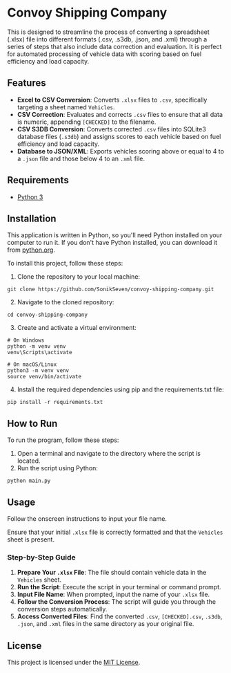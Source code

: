 # Convoy Shipping Company

This is designed to streamline the process of converting a spreadsheet (.xlsx) file into different formats (.csv, .s3db, .json, and .xml) through a series of steps that also include data correction and evaluation. It is perfect for automated processing of vehicle data with scoring based on fuel efficiency and load capacity.

## Features

- **Excel to CSV Conversion**: Converts `.xlsx` files to `.csv`, specifically targeting a sheet named `Vehicles`.
- **CSV Correction**: Evaluates and corrects `.csv` files to ensure that all data is numeric, appending `[CHECKED]` to the filename.
- **CSV S3DB Conversion**: Converts corrected `.csv` files into SQLite3 database files (`.s3db`) and assigns scores to each vehicle based on fuel efficiency and load capacity.
- **Database to JSON/XML**: Exports vehicles scoring above or equal to 4 to a `.json` file and those below 4 to an `.xml` file.

## Requirements

- [Python 3](https://www.python.org/downloads/)

## Installation

This application is written in Python, so you'll need Python installed on your computer to run it. If you don't have Python installed, you can download it from [python.org](https://www.python.org/downloads/).

To install this project, follow these steps:

1. Clone the repository to your local machine:

```
git clone https://github.com/SonikSeven/convoy-shipping-company.git
```

2. Navigate to the cloned repository:

```
cd convoy-shipping-company
```

3. Create and activate a virtual environment:

```
# On Windows
python -m venv venv
venv\Scripts\activate

# On macOS/Linux
python3 -m venv venv
source venv/bin/activate
```

4. Install the required dependencies using pip and the requirements.txt file:

```
pip install -r requirements.txt
```

## How to Run

To run the program, follow these steps:

1. Open a terminal and navigate to the directory where the script is located.
2. Run the script using Python:

```
python main.py
```

## Usage

Follow the onscreen instructions to input your file name.

Ensure that your initial `.xlsx` file is correctly formatted and that the `Vehicles` sheet is present.

### Step-by-Step Guide

1. **Prepare Your `.xlsx` File**: The file should contain vehicle data in the `Vehicles` sheet.
2. **Run the Script**: Execute the script in your terminal or command prompt.
3. **Input File Name**: When prompted, input the name of your `.xlsx` file.
4. **Follow the Conversion Process**: The script will guide you through the conversion steps automatically.
5. **Access Converted Files**: Find the converted `.csv`, `[CHECKED].csv`, `.s3db`, `.json`, and `.xml` files in the same directory as your original file.

## License

This project is licensed under the [MIT License](LICENSE.txt).
